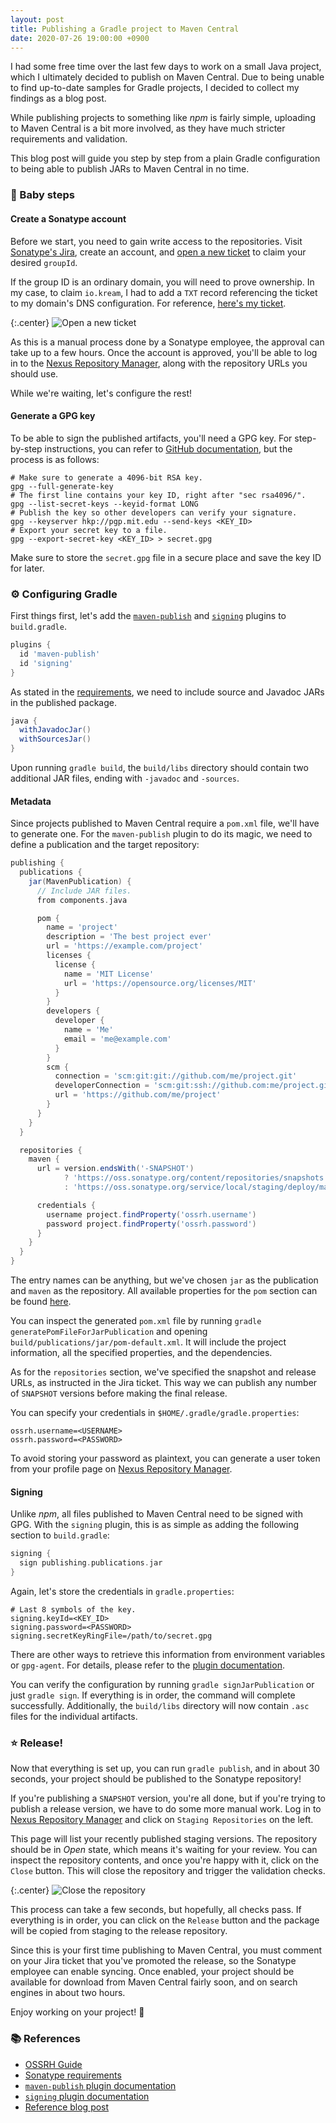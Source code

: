 ```yaml
---
layout: post
title: Publishing a Gradle project to Maven Central
date: 2020-07-26 19:00:00 +0900
---
```


I had some free time over the last few days to work on a small Java project, which I ultimately
decided to publish on Maven Central. Due to being unable to find up-to-date samples for Gradle
projects, I decided to collect my findings as a blog post.

While publishing projects to something like *npm* is fairly simple, uploading to Maven Central is a
bit more involved, as they have much stricter requirements and validation.

This blog post will guide you step by step from a plain Gradle configuration to being able to
publish JARs to Maven Central in no time.

### 👶 Baby steps

#### Create a Sonatype account
Before we start, you need to gain write access to the repositories. Visit [Sonatype's Jira][jira],
create an account, and [open a new ticket][new-ticket] to claim your desired `groupId`.

If the group ID is an ordinary domain, you will need to prove ownership. In my case, to claim
`io.kream`, I had to add a `TXT` record referencing the ticket to my domain's DNS configuration.
For reference, [here's my ticket][sample-ticket].

{:.center}
![Open a new ticket](/assets/images/new-ticket.png)

As this is a manual process done by a Sonatype employee, the approval can take up to a few hours.
Once the account is approved, you'll be able to log in to the [Nexus Repository Manager][nexus],
along with the repository URLs you should use.

While we're waiting, let's configure the rest!

#### Generate a GPG key
To be able to sign the published artifacts, you'll need a GPG key. For step-by-step instructions,
you can refer to [GitHub documentation][gpg], but the process is as follows:

```shell
# Make sure to generate a 4096-bit RSA key.
gpg --full-generate-key
# The first line contains your key ID, right after "sec rsa4096/".
gpg --list-secret-keys --keyid-format LONG
# Publish the key so other developers can verify your signature.
gpg --keyserver hkp://pgp.mit.edu --send-keys <KEY_ID>
# Export your secret key to a file.
gpg --export-secret-key <KEY_ID> > secret.gpg
```

Make sure to store the `secret.gpg` file in a secure place and save the key ID for later.

### ⚙️ Configuring Gradle
First things first, let's add the [`maven-publish`][maven-publish] and [`signing`][signing]
plugins to `build.gradle`.

```groovy
plugins {
  id 'maven-publish'
  id 'signing'
}
```

As stated in the [requirements][requirements], we need to include source and Javadoc JARs in the
published package.

```groovy
java {
  withJavadocJar()
  withSourcesJar()
}
```

Upon running `gradle build`, the `build/libs` directory should contain two additional JAR files,
ending with `-javadoc` and `-sources`.

#### Metadata
Since projects published to Maven Central require a `pom.xml` file, we'll have to generate one.
For the `maven-publish` plugin to do its magic, we need to define a publication and the target
repository:

```groovy
publishing {
  publications {
    jar(MavenPublication) {
      // Include JAR files.
      from components.java

      pom {
        name = 'project'
        description = 'The best project ever'
        url = 'https://example.com/project'
        licenses {
          license {
            name = 'MIT License'
            url = 'https://opensource.org/licenses/MIT'
          }
        }
        developers {
          developer {
            name = 'Me'
            email = 'me@example.com'
          }
        }
        scm {
          connection = 'scm:git:git://github.com/me/project.git'
          developerConnection = 'scm:git:ssh://github.com:me/project.git'
          url = 'https://github.com/me/project'
        }
      }
    }
  }

  repositories {
    maven {
      url = version.endsWith('-SNAPSHOT')
            ? 'https://oss.sonatype.org/content/repositories/snapshots'
            : 'https://oss.sonatype.org/service/local/staging/deploy/maven2'

      credentials {
        username project.findProperty('ossrh.username')
        password project.findProperty('ossrh.password')
      }
    }
  }
}
```

The entry names can be anything, but we've chosen `jar` as the publication and `maven` as the
repository. All available properties for the `pom` section can be found [here][maven-pom].

You can inspect the generated `pom.xml` file by running `gradle generatePomFileForJarPublication`
and opening `build/publications/jar/pom-default.xml`. It will include the project information, all
the specified properties, and the dependencies.

As for the `repositories` section, we've specified the snapshot and release URLs, as instructed in
the Jira ticket. This way we can publish any number of `SNAPSHOT` versions before making the final
release.

You can specify your credentials in `$HOME/.gradle/gradle.properties`:

```properties
ossrh.username=<USERNAME>
ossrh.password=<PASSWORD>
```

To avoid storing your password as plaintext, you can generate a user token from your profile page
on [Nexus Repository Manager][nexus].

#### Signing

Unlike *npm*, all files published to Maven Central need to be signed with GPG. With the `signing`
plugin, this is as simple as adding the following section to `build.gradle`:

```groovy
signing {
  sign publishing.publications.jar
}
```

Again, let's store the credentials in `gradle.properties`:

```properties
# Last 8 symbols of the key.
signing.keyId=<KEY_ID>
signing.password=<PASSWORD>
signing.secretKeyRingFile=/path/to/secret.gpg
```

There are other ways to retrieve this information from environment variables or `gpg-agent`.
For details, please refer to the [plugin documentation][signing].

You can verify the configuration by running `gradle signJarPublication` or just `gradle sign`.
If everything is in order, the command will complete successfully. Additionally, the `build/libs`
directory will now contain `.asc` files for the individual artifacts.

### ⭐ Release!
Now that everything is set up, you can run `gradle publish`, and in about 30 seconds, your project
should be published to the Sonatype repository!

If you're publishing a `SNAPSHOT` version, you're all done, but if you're trying to publish a
release version, we have to do some more manual work. Log in to [Nexus Repository Manager][nexus]
and click on `Staging Repositories` on the left.

This page will list your recently published staging versions. The repository should be in *Open*
state, which means it's waiting for your review. You can inspect the repository contents, and once
you're happy with it, click on the `Close` button. This will close the repository and trigger the
validation checks.

{:.center}
![Close the repository](/assets/images/close-repository.png)

This process can take a few seconds, but hopefully, all checks pass. If everything is in order, you
can click on the `Release` button and the package will be copied from staging to the release
repository.

Since this is your first time publishing to Maven Central, you must comment on your Jira ticket that
you've promoted the release, so the Sonatype employee can enable syncing. Once enabled, your project
should be available for download from Maven Central fairly soon, and on search engines in about two
hours.

Enjoy working on your project! 🎉

### 📚 References
- [OSSRH Guide][ossrh]
- [Sonatype requirements][requirements]
- [`maven-publish` plugin documentation][maven-publish]
- [`signing` plugin documentation][signing]
- [Reference blog post][blog]

[blog]: https://medium.com/@nmauti/publishing-a-project-on-maven-central-8106393db2c3
[gpg]: https://docs.github.com/en/github/authenticating-to-github/generating-a-new-gpg-key
[jira]: https://issues.sonatype.org
[maven-pom]: https://docs.gradle.org/current/dsl/org.gradle.api.publish.maven.MavenPom.html
[maven-publish]: https://docs.gradle.org/current/userguide/publishing_maven.html
[new-ticket]: https://issues.sonatype.org/secure/CreateIssue.jspa?issuetype=21&pid=10134
[nexus]: https://oss.sonatype.org
[ossrh]: https://central.sonatype.org/pages/ossrh-guide.html
[requirements]: https://central.sonatype.org/pages/requirements.html
[sample-ticket]: https://issues.sonatype.org/browse/OSSRH-59420
[signing]: https://docs.gradle.org/current/userguide/signing_plugin.html
